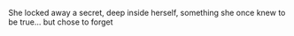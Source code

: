 She locked away a secret, deep inside herself, something she once knew to be true... but chose to forget

